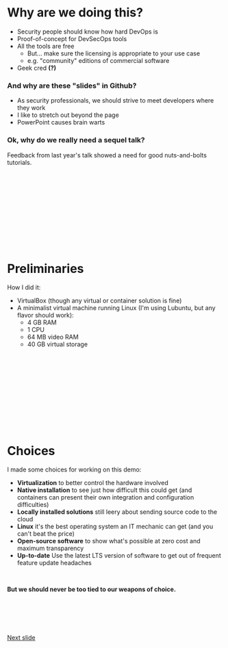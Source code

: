 # Why are we doing this?

* Security people should know how hard DevOps is
* Proof-of-concept for DevSecOps tools
* All the tools are free
  * But... make sure the licensing is appropriate to your use case 
  * e.g. "community" editions of commercial software
* Geek cred **(?)**

### And why are these "slides" in Github?

* As security professionals, we should strive to meet developers where they work
* I like to stretch out beyond the page
* PowerPoint causes brain warts

### Ok, why do we really need a sequel talk?

Feedback from last year's talk showed a need for good nuts-and-bolts tutorials.

<br /><br /><br /><br /><br /><br /><br /><br /><br /><br />

# Preliminaries

How I did it:

* VirtualBox (though any virtual or container solution is fine)
* A minimalist virtual machine running Linux (I'm using Lubuntu, but any flavor should work):
  * 4 GB RAM
  * 1 CPU
  * 64 MB video RAM
  * 40 GB virtual storage

<br /><br /><br /><br /><br /><br /><br /><br /><br /><br />

# Choices

I made some choices for working on this demo:
* **Virtualization** to better control the hardware involved
* **Native installation** to see just how difficult this could get (and containers can present their own integration and configuration difficulties)
* **Locally installed solutions** still leery about sending source code to the cloud
* **Linux** it's the best operating system an IT mechanic can get (and you can't beat the price)
* **Open-source software** to show what's possible at zero cost and maximum transparency
* **Up-to-date** Use the latest LTS version of software to get out of frequent feature update headaches

<br />

**But we should never be too tied to our weapons of choice.**

<br /><br /><br /><br />

[Next slide](maturity.md)
